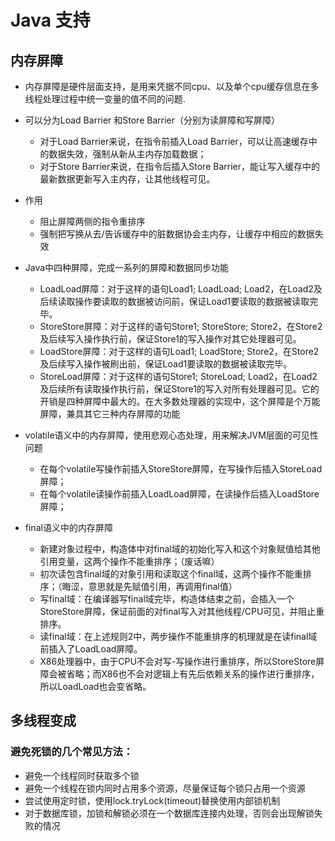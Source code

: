 # Java 支持

## 内存屏障

* 内存屏障是硬件层面支持，是用来凭据不同cpu、以及单个cpu缓存信息在多线程处理过程中统一变量的值不同的问题.
* 可以分为Load Barrier 和Store Barrier（分别为读屏障和写屏障）
  * 对于Load Barrier来说，在指令前插入Load Barrier，可以让高速缓存中的数据失效，强制从新从主内存加载数据；
  * 对于Store Barrier来说，在指令后插入Store Barrier，能让写入缓存中的最新数据更新写入主内存，让其他线程可见。
* 作用
  * 阻止屏障两侧的指令重排序
  * 强制把写换从去/告诉缓存中的脏数据协会主内存，让缓存中相应的数据失效

* Java中四种屏障，完成一系列的屏障和数据同步功能
  * LoadLoad屏障：对于这样的语句Load1; LoadLoad; Load2，在Load2及后续读取操作要读取的数据被访问前，保证Load1要读取的数据被读取完毕。
  * StoreStore屏障：对于这样的语句Store1; StoreStore; Store2，在Store2及后续写入操作执行前，保证Store1的写入操作对其它处理器可见。
  * LoadStore屏障：对于这样的语句Load1; LoadStore; Store2，在Store2及后续写入操作被刷出前，保证Load1要读取的数据被读取完毕。
  * StoreLoad屏障：对于这样的语句Store1; StoreLoad; Load2，在Load2及后续所有读取操作执行前，保证Store1的写入对所有处理器可见。它的开销是四种屏障中最大的。在大多数处理器的实现中，这个屏障是个万能屏障，兼具其它三种内存屏障的功能

* volatile语义中的内存屏障，使用悲观心态处理，用来解决JVM层面的可见性问题
  * 在每个volatile写操作前插入StoreStore屏障，在写操作后插入StoreLoad屏障；
  * 在每个volatile读操作前插入LoadLoad屏障，在读操作后插入LoadStore屏障；
* final语义中的内存屏障
  * 新建对象过程中，构造体中对final域的初始化写入和这个对象赋值给其他引用变量，这两个操作不能重排序；（废话嘛）
  * 初次读包含final域的对象引用和读取这个final域，这两个操作不能重排序；（晦涩，意思就是先赋值引用，再调用final值）
  * 写final域：在编译器写final域完毕，构造体结束之前，会插入一个StoreStore屏障，保证前面的对final写入对其他线程/CPU可见，并阻止重排序。
  * 读final域：在上述规则2中，两步操作不能重排序的机理就是在读final域前插入了LoadLoad屏障。
  * X86处理器中，由于CPU不会对写-写操作进行重排序，所以StoreStore屏障会被省略；而X86也不会对逻辑上有先后依赖关系的操作进行重排序，所以LoadLoad也会变省略。

## 多线程变成

### 避免死锁的几个常见方法：
 * 避免一个线程同时获取多个锁
 * 避免一个线程在锁内同时占用多个资源，尽量保证每个锁只占用一个资源
 * 尝试使用定时锁，使用lock.tryLock(timeout)替换使用内部锁机制
 * 对于数据库锁，加锁和解锁必须在一个数据库连接内处理，否则会出现解锁失败的情况
